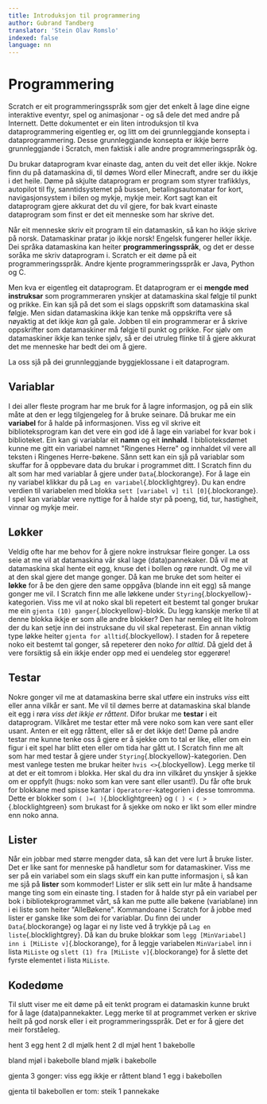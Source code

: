 ```yaml
---
title: Introduksjon til programmering
author: Gubrand Tandberg
translator: 'Stein Olav Romslo'
indexed: false
language: nn
---
```



# Programmering

Scratch er eit programmeringsspråk som gjer det enkelt å lage dine eigne
interaktive eventyr, spel og animasjonar - og så dele det med andre på
Internett. Dette dokumentet er ein liten introduksjon til kva dataprogrammering
eigentleg er, og litt om dei grunnleggjande konsepta i dataprogrammering. Desse
grunnleggjande konsepta er ikkje berre grunnleggjande i Scratch, men faktisk i
alle andre programmeringsspråk òg.

Du brukar dataprogram kvar einaste dag, anten du veit det eller ikkje. Nokre
finn du på datamaskina di, til dømes Word eller Minecraft, andre ser du ikkje i
det heile. Døme på skjulte dataprogram er program som styrer trafikklys,
autopilot til fly, sanntidsystemet på bussen, betalingsautomatar for kort,
navigasjonsystem i bilen og mykje, mykje meir. Kort sagt kan eit dataprogram
gjere akkurat det du vil gjere, for bak kvart einaste dataprogram som finst er
det eit menneske som har skrive det.

Når eit menneske skriv eit program til ein datamaskin, så kan ho ikkje skrive på
norsk. Datamaskinar pratar jo ikkje norsk! Engelsk fungerer heller ikkje. Dei
språka datamaskina kan heiter __programmeringsspråk__, og det er desse soråka me
skriv dataprogram i. Scratch er eit døme på eit programmeringsspråk. Andre
kjente programmeringsspråk er Java, Python og C.

Men kva er eigentleg eit dataprogram. Et dataprogram er ei __mengde med
instruksar__ som programmeraren ynskjer at datamaskina skal følgje til punkt og
prikke. Ein kan sjå på det som ei slags oppskrift som datamaskina skal følgje.
Men sidan datamaskina ikkje kan tenke må oppskrifta vere så nøyaktig at det
ikkje *kan* gå gale. Jobben til ein programmerar er å skrive oppskrifter som
datamaskiner må følgje til punkt og prikke. For sjølv om datamaskiner ikkje kan
tenke sjølv, så er dei utruleg flinke til å gjere akkurat det me menneske har
bedt dei om å gjere.

La oss sjå på dei grunnleggjande byggjeklossane i eit dataprogram.

## Variablar

I dei aller fleste program har me bruk for å lagre informasjon, og på ein slik
måte at den er legg tilgjengeleg for å bruke seinare. Då brukar me ein
__variabel__ for å halde på informasjonen. Viss eg vil skrive eit
biblioteksprogram kan det vere ein god idé å lage ein variabel for kvar bok i
biblioteket. Ein kan gi variablar eit __namn__ og eit __innhald__. I
biblioteksdømet kunne me gitt ein variabel namnet "Ringenes Herre" og innhaldet
vil vere all teksten i Ringenes Herre-bøkene. Sånn sett kan ein sjå på variablar
som skuffar for å oppbevare data du brukar i programmet ditt. I Scratch finn du
alt som har med variablar å gjere under `Data`{.blockorange}. For å lage ein ny
variabel klikkar du på `Lag en variabel`{.blocklightgrey}. Du kan endre verdien
til variabelen med blokka `sett [variabel v] til [0]`{.blockorange}. I spel kan
variablar vere nyttige for å halde styr på poeng, tid, tur, hastigheit, vinnar
og mykje meir.

## Løkker

Veldig ofte har me behov for å gjere nokre instruksar fleire
gonger. La oss seie at me vil at datamaskina vår skal lage
(data)pannekaker. Då vil me at datamaskina skal hente eit egg, knuse
det i bollen og røre rundt. Og me vil at den skal gjere det mange
gonger. Då kan me bruke det som heiter ei __løkke__ for å be den gjere
den same oppgåva (blande inn eit egg) så mange gonger me vil. I
Scratch finn me alle løkkene under
`Styring`{.blockyellow}-kategorien. Viss me vil at noko skal bli
repetert eit bestemt tal gonger brukar me ein `gjenta (10)
ganger`{.blockyellow}-blokk. Du legg kanskje merke til at denne blokka
ikkje er som alle andre blokker? Den har nemleg eit lite holrom der du
kan setje inn dei instruksane du vil skal repeterast. Ein annan viktig
type løkke heiter `gjenta for alltid`{.blockyellow}. I staden for å
repetere noko eit bestemt tal gonger, så repeterer den noko *for
alltid*. Då gjeld det å vere forsiktig så ein ikkje ender opp med ei
uendeleg stor eggerøre!

## Testar

Nokre gonger vil me at datamaskina berre skal utføre ein instruks *viss* eitt
eller anna vilkår er sant. Me vil til dømes berre at datamaskina skal blande eit
egg i røra *viss det ikkje er råttent*. Difor brukar me __testar__ i eit
dataprogram. Vilkåret me testar etter må vere noko som kan vere sant eller
usant. Anten er eit egg råttent, eller så er det ikkje det! Døme på andre testar
me kunne tenke oss å gjere er å sjekke om to tal er like, eller om ein figur i
eit spel har blitt eten eller om tida har gått ut. I Scratch finn me alt som har
med testar å gjere under `Styring`{.blockyellow}-kategorien. Den mest vanlege
testen me brukar heiter `hvis <>`{.blockyellow}. Legg merke til at det er eit
tomrom i blokka. Her skal du dra inn vilkåret du ynskjer å sjekke om er oppfylt
(hugs: noko som kan vere sant eller usant!). Du får ofte bruk for blokkane med
spisse kantar i `Operatorer`-kategorien i desse tomromma. Dette er blokker som
`( )=( )`{.blocklightgreen} og `( ) < ( >`{.blocklightgreen} som brukast for å
sjekke om noko er likt som eller mindre enn noko anna.

## Lister

Når ein jobbar med større mengder data, så kan det vere lurt å bruke lister. Det
er like sant for menneske på handletur som for datamaskiner. Viss me ser på ein
variabel som ein slags skuff ein kan putte informasjon i, så kan me sjå på
__lister__ som kommoder! Lister er slik sett ein lur måte å handsame mange ting
som ein einaste ting. I staden for å halde styr på ein variabel per bok i
bibliotekprogrammet vårt, så kan me putte alle bøkene (variablane) inn i ei
liste som heiter "AlleBøkene". Kommandoane i Scratch for å jobbe med lister er
ganske like som dei for variablar. Du finn dei under `Data`{.blockorange} og
lagar ei ny liste ved å trykkje på `Lag en liste`{.blocklightgrey}. Då kan du
bruke blokkar som `legg [MinVariabel] inn i [MiListe v]`{.blockorange}, for å
leggje variabelen `MinVariabel` inn i lista `MiListe` og `slett (1) fra [MiListe
v]`{.blockorange} for å slette det fyrste elementet i lista `MiListe`.

## Kodedøme

Til slutt viser me eit døme på eit tenkt program ei datamaskin kunne brukt for å
lage (data)pannekakter. Legg merke til at programmet verken er skrive heilt på
god norsk eller i eit programmeringsspråk. Det er for å gjere det meir
forståeleg.

  hent 3 egg
  hent 2 dl mjølk
  hent 2 dl mjøl
  hent 1 bakebolle

  bland mjøl i bakebolle
  bland mjølk i bakebolle

  gjenta 3 gonger:
    viss egg ikkje er råttent
      bland 1 egg i bakebollen

  gjenta til bakebollen er tom:
    steik 1 pannekake
